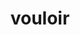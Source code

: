 ---
title: "vouloir"
alias: 
type: verb
meaning: to want
tags:
 - french
 - vocab
 - verb
created: 2023.01.08 12:35
created_by: Ádám
---